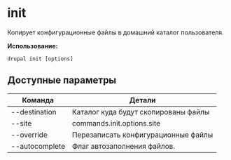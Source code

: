 # init
Копирует конфигурационные файлы в домашний каталог пользователя.

**Использование:**
```
drupal init [options]
```

## Доступные параметры
Команда | Детали
-------|-------------
--destination | Каталог куда будут скопированы файлы
--site | commands.init.options.site
--override | Перезаписать конфигурационные файлы
--autocomplete | Флаг автозаполнения файлов.
